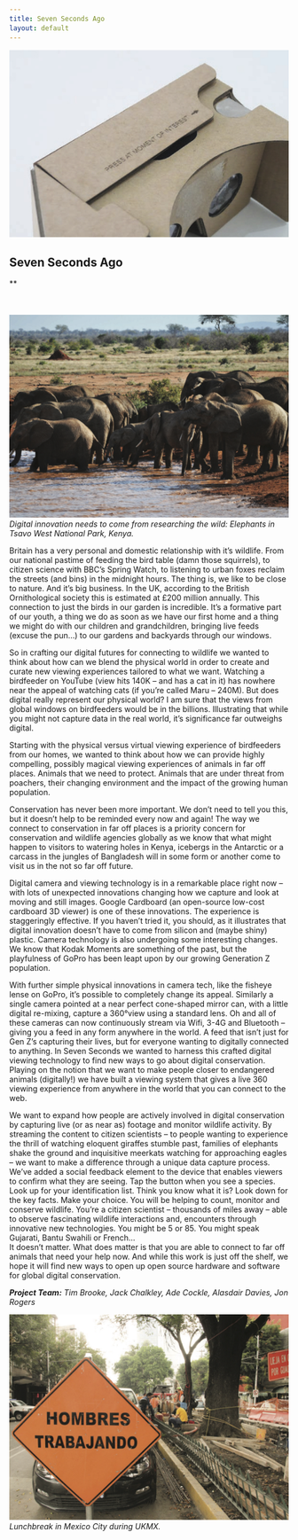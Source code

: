 ```yaml
---
title: Seven Seconds Ago
layout: default
---
```


![](images/26a.jpg)

## Seven Seconds Ago
**
<br />
<br />
<br />

![Digital innovation needs to come from researching the wild: Elephants in Tsavo West National Park, Kenya.](images/26b.jpg)
*Digital innovation needs to come from researching the wild: Elephants in Tsavo West National Park, Kenya.*

Britain has a very personal and domestic relationship with it’s wildlife. From our national pastime of feeding the bird table (damn those squirrels), to citizen science with BBC’s Spring Watch, to listening to urban foxes reclaim the streets (and bins) in the midnight hours. The thing is, we like to be close to nature. And it’s big business. In the UK, according to the British Ornithological society this is estimated at £200 million annually. This connection to just the birds in our garden is incredible. It’s a formative part of our youth, a thing
we do as soon as we have our first home and a thing we might do with our children and grandchildren, bringing live feeds (excuse the pun...) to our gardens and backyards through our windows.

So in crafting our digital futures for connecting to wildlife we wanted to think about how can we blend the physical world in order to create and curate new viewing experiences tailored to what we want. Watching a birdfeeder on YouTube (view hits 140K – and has a cat in it) has nowhere near the appeal of watching cats (if you’re called Maru – 240M). But does digital really represent our physical world? I am sure that the views from global windows on birdfeeders would be in the billions. Illustrating that while you might not capture data in the real world, it’s significance far outweighs digital.

Starting with the physical versus virtual viewing experience of birdfeeders from our homes, we wanted to think about how we can provide highly compelling, possibly magical viewing experiences of animals in far off places. Animals that we need to protect. Animals that are under threat from poachers, their changing environment and the impact of the growing human population.

Conservation has never been more important. We don’t need to tell you this, but it doesn’t help to be reminded every now and again! The way we connect to conservation in far off places is a priority concern for conservation and wildlife agencies globally as we know that what might happen to visitors to watering holes in Kenya, icebergs in the Antarctic or a carcass in the jungles of Bangladesh will in some form or another come to visit us in the not so far off future.

Digital camera and viewing technology is in a remarkable place right now – with lots of unexpected innovations changing how we capture and look at moving and still images. Google Cardboard (an open-source low-cost cardboard 3D viewer) is one of these innovations. The experience is staggeringly effective. If you haven’t tried it, you should, as it illustrates that digital innovation doesn’t have to come from silicon and (maybe shiny) plastic. Camera technology is also undergoing some interesting changes. We know that Kodak Moments are something of the past, but the playfulness of GoPro has been leapt upon by our growing Generation Z population.

With further simple physical innovations in camera tech, like the fisheye lense on GoPro, it’s possible to completely change its appeal. Similarly a single camera pointed at a near perfect cone-shaped mirror can, with a little digital re-mixing, capture a 360°view using a standard lens. Oh and all of these cameras can now continuously stream via Wifi, 3-4G and Bluetooth – giving you a feed in any form anywhere in the world. A feed that isn’t just for Gen Z’s capturing their lives, but for everyone wanting to digitally connected to anything.
In Seven Seconds we wanted to harness this crafted digital viewing technology to find new ways to go about digital conservation. Playing on the notion that we want to make people closer to endangered animals (digitally!) we have built a viewing system that gives a live 360 viewing experience from anywhere in the world that you can connect to the web.

We want to expand how people are actively involved in digital conservation by capturing live (or as near as) footage and monitor wildlife activity. By streaming the content to citizen scientists – to people wanting to experience the thrill of watching eloquent giraffes stumble past, families of elephants shake the ground and inquisitive meerkats watching for approaching eagles – we want to make a difference through a unique data capture process. We’ve added a social feedback element to the device that enables viewers to confirm what they are seeing. Tap the button when you see a species. Look up for your identification list. Think you know what it is? Look down for the key facts. Make your choice. You will be helping to count, monitor and conserve wildlife. You’re a citizen scientist – thousands of miles away – able to observe fascinating wildlife interactions and, encounters through innovative new technologies. You might be 5 or 85. You might speak Gujarati, Bantu Swahili or French...  
It doesn’t matter. What does matter is that you are able to connect to far off animals that need your help now. And while this work is just off the shelf, we hope it will find new ways to open up open source hardware and software for global digital conservation.

_**Project Team:** Tim Brooke, Jack Chalkley, Ade Cockle, Alasdair Davies, Jon Rogers_

![Lunchbreak in Mexico City during UKMX.](images/26c.jpg)
*Lunchbreak in Mexico City during UKMX.*

